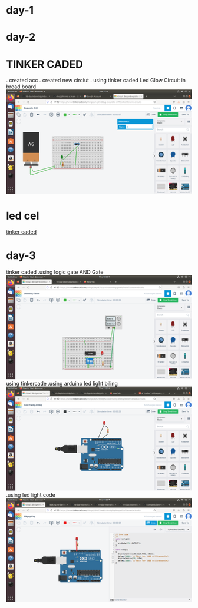 # day-1
# day-2
# TINKER CADED 
. created acc
. created new circiut
. using tinker caded Led Glow Circuit in bread board
![alt hii](https://github.com/2003SHINTO/10-day-internship/blob/main/day1/Screenshot%20from%202023-05-09%2012-36-53.png)
 # led cel
[tinker caded](https://www.tinkercad.com/things/a1ugtvcB2yg-ied-cel)
# day-3
 tinker caded
 .using logic gate AND Gate
 ![alt simulation](https://github.com/2003SHINTO/10-day-internship/blob/main/day1/Screenshot%20from%202023-05-11%2010-35-35.png)
using tinkercade
 .using arduino led light biling
 ![alt simulation](https://github.com/2003SHINTO/10-day-internship/blob/main/day1/Screenshot%20from%202023-05-11%2011-31-41.png)
  .using led light code
   ![alt codeing](https://github.com/2003SHINTO/10-day-internship/blob/main/day1/Screenshot%20from%202023-05-11%2011-50-44.png)
